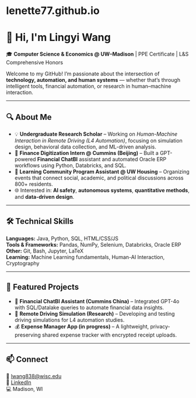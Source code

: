 # lenette77.github.io

# 👋 Hi, I'm Lingyi Wang  
🎓 **Computer Science & Economics @ UW–Madison** | PPE Certificate | L&S Comprehensive Honors  

Welcome to my GitHub! I’m passionate about the intersection of **technology, automation, and human systems** — whether that’s through intelligent tools, financial automation, or research in human–machine interaction.  

---

## 🔍 About Me  
- 💡 **Undergraduate Research Scholar** – Working on *Human-Machine Interaction in Remote Driving (L4 Automation)*, focusing on simulation design, behavioral data collection, and ML-driven analysis.  
- 🧠 **Finance Digitization Intern @ Cummins (Beijing)** – Built a GPT-powered **Financial ChatBI** assistant and automated Oracle ERP workflows using Python, Databricks, and SQL.  
- 🏡 **Learning Community Program Assistant @ UW Housing** – Organizing events that connect social, academic, and political discussions across 800+ residents.  
- 🌐 Interested in: **AI safety**, **autonomous systems**, **quantitative methods**, and **data-driven design**.  

---

## 🛠️ Technical Skills  
**Languages:** Java, Python, SQL, HTML/CSS/JS  
**Tools & Frameworks:** Pandas, NumPy, Selenium, Databricks, Oracle ERP  
**Other:** Git, Bash, Jupyter, LaTeX  
**Learning:** Machine Learning fundamentals, Human-AI Interaction, Cryptography  

---

## 📂 Featured Projects  
- 🧾 **Financial ChatBI Assistant (Cummins China)** – Integrated GPT-4o with SQL/Datalake queries to automate financial data insights.  
- 🚗 **Remote Driving Simulation (Research)** – Developing and testing driving simulations for L4 automation studies.  
- 💰 **Expense Manager App (in progress)** – A lightweight, privacy-preserving shared expense tracker with encrypted receipt uploads.  

---

## 📫 Connect  
📧 [lwang838@wisc.edu](mailto:lwang838@wisc.edu)  
🔗 [LinkedIn](https://www.linkedin.com/in/lingyi-wang-970a9b291/)  
💻 Madison, WI  
